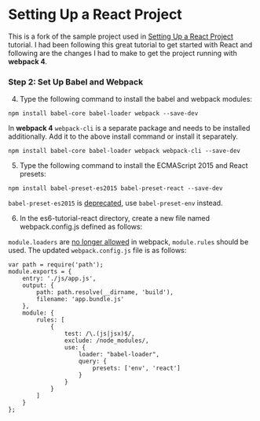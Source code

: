 # Setting Up a React Project
This is a fork of the sample project used in [Setting Up a React Project](http://ccoenraets.github.io/es6-tutorial-react/setup/) tutorial. I had been following this great tutorial to get started with React and following are the changes I had to make to get the project running with **webpack 4**.

### Step 2: Set Up Babel and Webpack
4. Type the following command to install the babel and webpack modules:

```
npm install babel-core babel-loader webpack --save-dev
```

In **webpack 4** `webpack-cli` is a separate package and needs to be installed additionally. Add it to the above install command or install it separately.

```
npm install babel-core babel-loader webpack webpack-cli --save-dev
```   

5. Type the following command to install the ECMAScript 2015 and React presets:

```
npm install babel-preset-es2015 babel-preset-react --save-dev
```

`babel-preset-es2015` is [deprecated](https://babeljs.io/env/), use `babel-preset-env` instead.   

6. In the es6-tutorial-react directory, create a new file named webpack.config.js defined as follows:

`module.loaders` are [no longer allowed](https://webpack.js.org/guides/migrating/#module-loaders-is-now-module-rules) in webpack, `module.rules` should be used. The updated `webpack.config.js` file is as follows:

```
var path = require('path');
module.exports = {
    entry: './js/app.js',
    output: {
        path: path.resolve(__dirname, 'build'),
        filename: 'app.bundle.js'
    },
    module: {
        rules: [
            {
                test: /\.(js|jsx)$/,
                exclude: /node_modules/,
                use: {
                    loader: "babel-loader",
                    query: {
                        presets: ['env', 'react']
                    }
                }
            }
        ]
    }
};
```




